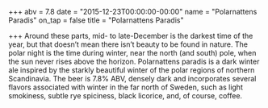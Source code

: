 +++
abv = 7.8
date = "2015-12-23T00:00:00-00:00"
name = "Polarnattens Paradis"
on_tap = false
title = "Polarnattens Paradis"

+++
Around these parts, mid- to late-December is the darkest time of the year, but that doesn’t mean there isn’t beauty to be found in nature. The polar night is the time during winter, near the north (and south) pole, when the sun never rises above the horizon. Polarnattens paradis is a dark winter ale inspired by the starkly beautiful winter of the polar regions of northern Scandinavia. The beer is 7.8% ABV, densely dark and incorporates several flavors associated with winter in the far north of Sweden, such as light smokiness, subtle rye spiciness, black licorice, and, of course, coffee.